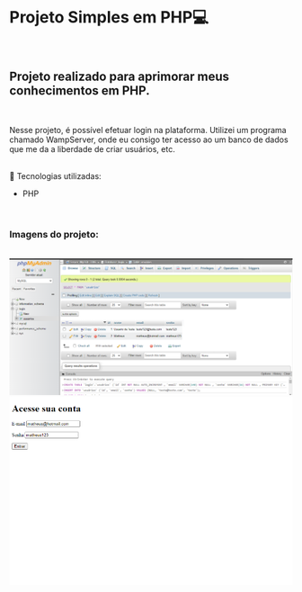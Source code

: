 <h1>Projeto Simples em PHP💻</h1>
<br>
<h2>Projeto realizado para aprimorar meus conhecimentos em PHP.</h2>
<br>
<p>Nesse projeto, é possível efetuar login na plataforma. Utilizei um programa chamado WampServer, onde eu consigo ter acesso ao um banco de dados que me da a liberdade de criar usuários, etc.</p>
<br>
🚀 Tecnologias utilizadas:
  <ul>
   <li>PHP</li>
  </ul>
 <br>
 <h3>Imagens do projeto:</h3>
 <br>
 <img src="https://github.com/MatheusPereira033/login/blob/main/Screenshot_2.png?raw=true">
 <br>
 <img src="https://github.com/MatheusPereira033/login/blob/main/Screenshot_3.png?raw=true">

